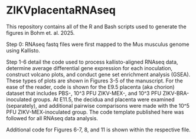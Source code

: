 # ZIKVplacentaRNAseq
This repository contains all of the R and Bash scripts used to generate the figures in Bohm et. al. 2025.

Step 0: RNAseq fastq files were first mapped to the Mus musculus genome using Kallisto.

Step 1-6 detail the code used to process kallisto-aligned RNAseq data, determine average differential gene expression for each inoculation, construct volcano plots, and conduct gene set enrichment analysis (GSEA). These types of plots are shown in Figures 3-5 of the manuscript. For the ease of the reader, code is shown for the E9.5 placenta (aka chorion) dataset that includes PBS-, 10^3 PFU ZIKV-MEX-, and 10^3 PFU ZIKV-BRA-inoculated groups. At E11.5, the decidua and placenta were examined (separately), and additional pairwise comparisons were made with the 10^5 PFU ZIKV-MEX-inoculated group. The code template published here was followed for all RNAseq data analysis. 

Additional code for Figures 6-7, 8, and 11 is shown within the respective file. 
